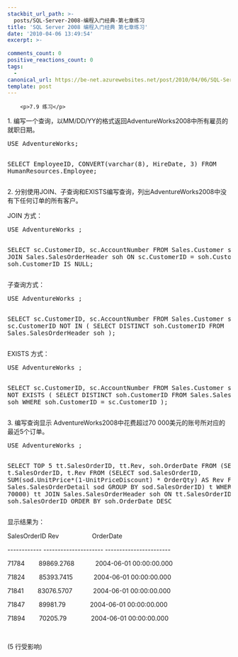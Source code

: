 ```yaml
---
stackbit_url_path: >-
  posts/SQL-Server-2008-编程入门经典-第七章练习
title: 'SQL Server 2008 编程入门经典 第七章练习'
date: '2010-04-06 13:49:54'
excerpt: >-
  
comments_count: 0
positive_reactions_count: 0
tags: 
  - 
canonical_url: https://be-net.azurewebsites.net/post/2010/04/06/SQL-Server-2008-编程入门经典-第七章练习
template: post
---
```


        <p>7.9 练习</p>
<p>1. 编写一个查询，以MM/DD/YY的格式返回AdventureWorks2008中所有雇员的就职日期。</p>
<pre class="brush: sql">USE AdventureWorks;

SELECT EmployeeID, CONVERT(varchar(8), HireDate, 3)
FROM HumanResources.Employee;
</pre>
<p>2. 分别使用JOIN、子查询和EXISTS编写查询，列出AdventureWorks2008中没有下任何订单的所有客户。</p>
<p>JOIN 方式：</p>
<pre class="brush: sql">USE AdventureWorks ;

SELECT sc.CustomerID, sc.AccountNumber 
FROM 
	Sales.Customer sc
LEFT JOIN 
	Sales.SalesOrderHeader soh
	ON
		sc.CustomerID = soh.CustomerID 
WHERE
	soh.CustomerID IS NULL;
</pre>
<p>子查询方式：</p>
<pre class="brush: sql">USE AdventureWorks ;

SELECT sc.CustomerID, sc.AccountNumber 
FROM 
	Sales.Customer sc
WHERE sc.CustomerID NOT IN (
	SELECT DISTINCT soh.CustomerID
	FROM Sales.SalesOrderHeader soh
);
</pre>
<p>EXISTS 方式：</p>
<pre class="brush: sql">USE AdventureWorks ;

SELECT sc.CustomerID, sc.AccountNumber 
FROM 
	Sales.Customer sc
WHERE NOT EXISTS (
	SELECT DISTINCT soh.CustomerID
	FROM Sales.SalesOrderHeader soh
	WHERE soh.CustomerID = sc.CustomerID 
);
</pre>
<p>3. 编写查询显示 AdventureWorks2008中花费超过70 000美元的账号所对应的最近5个订单。</p>
<pre class="brush: sql">USE AdventureWorks ;

SELECT TOP 5 tt.SalesOrderID, tt.Rev, soh.OrderDate FROM
(SELECT t.SalesOrderID, t.Rev
FROM 
(SELECT sod.SalesOrderID, SUM(sod.UnitPrice*(1-UnitPriceDiscount) * OrderQty) AS Rev
FROM Sales.SalesOrderDetail sod
GROUP BY
	sod.SalesOrderID) t
WHERE 
	t.Rev &gt; 70000) tt
JOIN Sales.SalesOrderHeader soh
	ON tt.SalesOrderID = soh.SalesOrderID 
ORDER BY soh.OrderDate DESC
</pre>
<p>显示结果为：</p>
<p>
</p><p>SalesOrderID Rev &nbsp; &nbsp; &nbsp; &nbsp; &nbsp; &nbsp; &nbsp; &nbsp; &nbsp; OrderDate</p>
<p>------------ --------------------- -----------------------</p>
<p>71784 &nbsp; &nbsp; &nbsp; &nbsp;89869.2768 &nbsp; &nbsp; &nbsp; &nbsp; &nbsp; &nbsp;2004-06-01 00:00:00.000</p>
<p>71824 &nbsp; &nbsp; &nbsp; &nbsp;85393.7415 &nbsp; &nbsp; &nbsp; &nbsp; &nbsp; &nbsp;2004-06-01 00:00:00.000</p>
<p>71841 &nbsp; &nbsp; &nbsp; &nbsp;83076.5707 &nbsp; &nbsp; &nbsp; &nbsp; &nbsp; &nbsp;2004-06-01 00:00:00.000</p>
<p>71847 &nbsp; &nbsp; &nbsp; &nbsp;89981.79 &nbsp; &nbsp; &nbsp; &nbsp; &nbsp; &nbsp; &nbsp;2004-06-01 00:00:00.000</p>
<p>71894 &nbsp; &nbsp; &nbsp; &nbsp;70205.79 &nbsp; &nbsp; &nbsp; &nbsp; &nbsp; &nbsp; &nbsp;2004-06-01 00:00:00.000</p>
<p>&nbsp;</p>
<p>(5 行受影响)</p>
<p></p>
      
